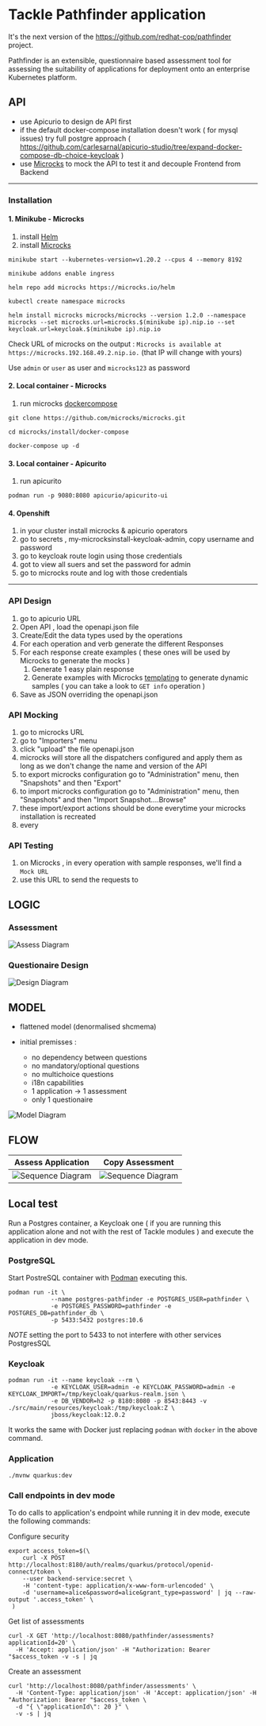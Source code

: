 # Tackle Pathfinder application

It's the next version of the <https://github.com/redhat-cop/pathfinder> project.  

Pathfinder is an extensible, questionnaire based assessment tool for assessing the suitability of applications for deployment onto an enterprise Kubernetes platform.

## API

* use Apicurio to design de API first
* if the default docker-compose installation doesn't work ( for mysql issues) try full postgre approach ( <https://github.com/carlesarnal/apicurio-studio/tree/expand-docker-compose-db-choice-keycloak> )
* use [Microcks](https://microcks.io/blog/why-microcks/) to mock the API to test it and decouple Frontend from Backend

---

### **Installation**

#### **1. Minikube - Microcks**

1. install [Helm](https://helm.sh/docs/intro/install/)
2. install [Microcks](https://github.com/microcks/microcks/tree/master/install/kubernetes)

```shell
minikube start --kubernetes-version=v1.20.2 --cpus 4 --memory 8192

minikube addons enable ingress

helm repo add microcks https://microcks.io/helm

kubectl create namespace microcks

helm install microcks microcks/microcks --version 1.2.0 --namespace microcks --set microcks.url=microcks.$(minikube ip).nip.io --set keycloak.url=keycloak.$(minikube ip).nip.io

```

Check URL of microcks on the output : `Microcks is available at https://microcks.192.168.49.2.nip.io.` (that IP will change with yours)

Use `admin` or `user` as user and `microcks123` as password

#### **2. Local container - Microcks**

1. run microcks [dockercompose](https://microcks.io/documentation/getting-started/)

```shell
git clone https://github.com/microcks/microcks.git

cd microcks/install/docker-compose

docker-compose up -d
```

#### **3. Local container - Apicurito**

1. run apicurito

```shell
podman run -p 9080:8080 apicurio/apicurito-ui
```

#### **4. Openshift**

1. in your cluster install microcks & apicurio operators
1. go to secrets , my-microcksinstall-keycloak-admin, copy username and password
1. go to keycloak route login using those credentials
1. got to view all suers and set the password for admin
1. go to microcks route and log with those credentials

---
### API Design

1. go to apicurio URL
2. Open API , load the openapi.json file
3. Create/Edit the data types used by the operations
4. For each operation and verb generate the different Responses
5. For each response create examples ( these ones will be used by Microcks to generate the mocks )
   1. Generate 1 easy plain response
   2. Generate examples with Microcks [templating](https://microcks.io/documentation/using/advanced/templates/) to generate dynamic samples ( you can take a look to `GET info` operation )
6. Save as JSON overriding the openapi.json

### API Mocking

1. go to  microcks URL
2. go to "Importers" menu
3. click "upload" the file openapi.json
4. microcks will store all the dispatchers configured and apply them as long as we don't change the name and version of the API
5. to export microcks configuration go to "Administration" menu, then "Snapshots" and then "Export"
6. to import microcks configuration go to "Administration" menu, then "Snapshots" and then "Import Snapshot....Browse"
7. these import/export actions should be done everytime your microcks installation is recreated
8. every 

### API Testing

1. on Microcks , in every operation with sample responses, we'll find a `Mock URL`
2. use this URL to send the requests to

## LOGIC

### Assessment

![Assess Diagram](doc/diagrams/out/Use%20Cases.png)

### Questionaire Design

![Design Diagram](doc/diagrams/out/Use%20Cases%20Design.png)

## MODEL

* flattened model (denormalised shcmema)

* initial premisses :
  * no dependency between questions
  * no mandatory/optional questions
  * no multichoice questions
  * i18n capabilities
  * 1 application -> 1 assessment
  * only 1 questionaire

![Model Diagram](doc/diagrams/out/Model.png)

## FLOW

| Assess Application | Copy Assessment |
| :------------------: | :---------------: |
![Sequence Diagram](doc/diagrams/out/Assess%20Sequence.png) | ![Sequence Diagram](doc/diagrams/out/Copy.png) |

## Local test

Run a Postgres container, a Keycloak one ( if you are running this application alone and not with the rest of Tackle modules ) and execute the application in dev mode.

### PostgreSQL

Start PostreSQL container with [Podman](https://podman.io/) executing this.

```Shell
podman run -it \
            --name postgres-pathfinder -e POSTGRES_USER=pathfinder \
            -e POSTGRES_PASSWORD=pathfinder -e POSTGRES_DB=pathfinder_db \
            -p 5433:5432 postgres:10.6
```

*NOTE* setting the port to 5433 to not interfere with other services PostgresSQL

### Keycloak

```Shell
podman run -it --name keycloak --rm \
            -e KEYCLOAK_USER=admin -e KEYCLOAK_PASSWORD=admin -e KEYCLOAK_IMPORT=/tmp/keycloak/quarkus-realm.json \
            -e DB_VENDOR=h2 -p 8180:8080 -p 8543:8443 -v ./src/main/resources/keycloak:/tmp/keycloak:Z \
            jboss/keycloak:12.0.2
```

It works the same with Docker just replacing `podman` with `docker` in the above command.

### Application

```Shell
./mvnw quarkus:dev
```

### Call endpoints in dev mode

To do calls to application's endpoint while running it in dev mode, execute the following commands:

Configure security

```Shell
export access_token=$(\
    curl -X POST http://localhost:8180/auth/realms/quarkus/protocol/openid-connect/token \
    --user backend-service:secret \
    -H 'content-type: application/x-www-form-urlencoded' \
    -d 'username=alice&password=alice&grant_type=password' | jq --raw-output '.access_token' \
 )
```

Get list of assessments

```Shell
curl -X GET 'http://localhost:8080/pathfinder/assessments?applicationId=20' \
  -H 'Accept: application/json' -H "Authorization: Bearer "$access_token -v -s | jq
```

Create an assessment

```Shell
curl 'http://localhost:8080/pathfinder/assessments' \
  -H 'Content-Type: application/json' -H 'Accept: application/json' -H "Authorization: Bearer "$access_token \
  -d "{ \"applicationId\": 20 }" \
  -v -s | jq
```
